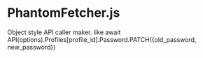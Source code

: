 # PhantomFetcher.js

Object style API caller maker. like await API(options).Profiles[profile_id].Password.PATCH({old_password, new_password})